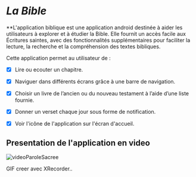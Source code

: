 
#  *La Bible*


**L'application biblique est une application android destinée à aider les utilisateurs à explorer et à étudier la Bible. 
Elle fournit un accès facile aux Écritures saintes, avec des fonctionnalités supplémentaires pour faciliter la lecture, 
la recherche et la compréhension des textes bibliques.


Cette application permet au utilisateur de :
- [x] Lire ou ecouter un chapitre.
- [x] Naviguer dans différents écrans grâce à une barre de navigation.
- [x] Choisir un livre de l’ancien ou du nouveau testament à l’aide d’une liste fournie.
- [x] Donner un verset chaque jour sous forme de notification.
- [x] Voir l'icône de l'application sur l'écran d'accueil.


## Presentation de l'application en video

![videoParoleSacree](https://github.com/steph-dianna/Bible/assets/108767600/0c1b5934-ff16-4d3e-b102-f1b85b0283ac)


GIF creer avec XRecorder..

